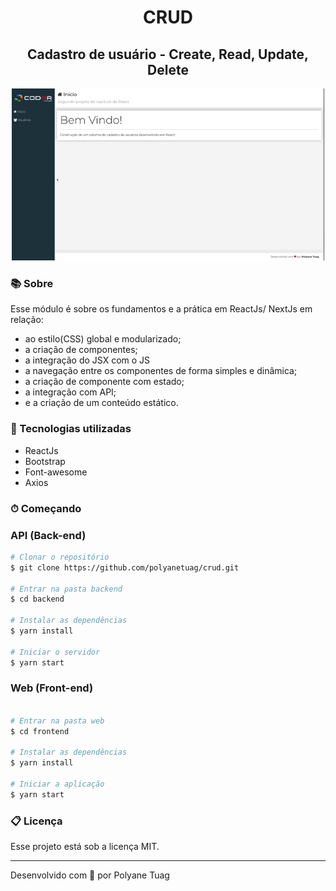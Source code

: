 <h1 align="center">CRUD</h1>
<h2 align="center">Cadastro de usuário - Create, Read, Update, Delete </h2>

<div align="center">
    <img width= '500' src="./frontend/public/aplication.gif">
</div>


### 📚 Sobre

Esse módulo é sobre os fundamentos e a prática em ReactJs/ NextJs em relação:
-  ao estilo(CSS) global e modularizado;
-  a criação de componentes; 
-  a integração do JSX com o JS
-  a navegação entre os componentes de forma simples e dinâmica;
-  a criação de componente com estado;
-  a integração com API;
-  e a criação de um conteúdo estático.

###  🚀 Tecnologias utilizadas

- ReactJs
- Bootstrap
- Font-awesome
- Axios
### ⏱ Começando

### API (Back-end)

```bash
# Clonar o repositório
$ git clone https://github.com/polyanetuag/crud.git 

# Entrar na pasta backend
$ cd backend

# Instalar as dependências
$ yarn install

# Iniciar o servidor
$ yarn start

```

### Web (Front-end)

```bash

# Entrar na pasta web 
$ cd frontend

# Instalar as dependências
$ yarn install

# Iniciar a aplicação
$ yarn start

```

###  📋 Licença
Esse projeto está sob a licença MIT.

---
Desenvolvido com 💜 por Polyane Tuag
















